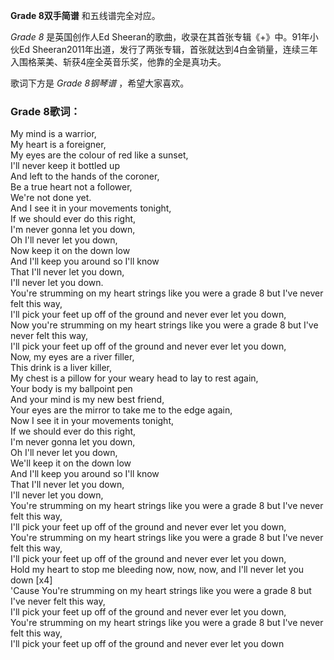 

**Grade 8双手简谱** 和五线谱完全对应。

_Grade 8_ 是英国创作人Ed Sheeran的歌曲，收录在其首张专辑《+》中。91年小伙Ed
Sheeran2011年出道，发行了两张专辑，首张就达到4白金销量，连续三年入围格莱美、斩获4座全英音乐奖，他靠的全是真功夫。

歌词下方是 _Grade 8钢琴谱_ ，希望大家喜欢。

### Grade 8歌词：

My mind is a warrior,  
My heart is a foreigner,  
My eyes are the colour of red like a sunset,  
I'll never keep it bottled up  
And left to the hands of the coroner,  
Be a true heart not a follower,  
We're not done yet.  
And I see it in your movements tonight,  
If we should ever do this right,  
I'm never gonna let you down,  
Oh I'll never let you down,  
Now keep it on the down low  
And I'll keep you around so I'll know  
That I'll never let you down,  
I'll never let you down.  
You're strumming on my heart strings like you were a grade 8 but I've never
felt this way,  
I'll pick your feet up off of the ground and never ever let you down,  
Now you're strumming on my heart strings like you were a grade 8 but I've
never felt this way,  
I'll pick your feet up off of the ground and never ever let you down,  
Now, my eyes are a river filler,  
This drink is a liver killer,  
My chest is a pillow for your weary head to lay to rest again,  
Your body is my ballpoint pen  
And your mind is my new best friend,  
Your eyes are the mirror to take me to the edge again,  
Now I see it in your movements tonight,  
If we should ever do this right,  
I'm never gonna let you down,  
Oh I'll never let you down,  
We'll keep it on the down low  
And I'll keep you around so I'll know  
That I'll never let you down,  
I'll never let you down,  
You're strumming on my heart strings like you were a grade 8 but I've never
felt this way,  
I'll pick your feet up off of the ground and never ever let you down,  
You're strumming on my heart strings like you were a grade 8 but I've never
felt this way,  
I'll pick your feet up off of the ground and never ever let you down,  
Hold my heart to stop me bleeding now, now, now, and I'll never let you down
[x4]  
'Cause You're strumming on my heart strings like you were a grade 8 but I've
never felt this way,  
I'll pick your feet up off of the ground and never ever let you down,  
You're strumming on my heart strings like you were a grade 8 but I've never
felt this way,  
I'll pick your feet up off of the ground and never ever let you down

